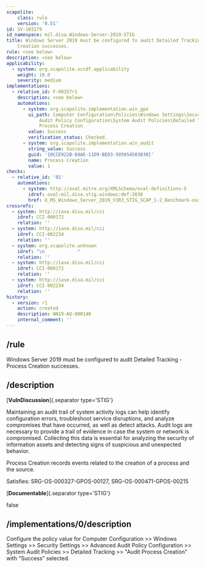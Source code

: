 ```yaml
---
scapolite:
    class: rule
    version: '0.51'
id: SV-103179
id_namespace: mil.disa.Windows-Server-2019-STIG
title: Windows Server 2019 must be configured to audit Detailed Tracking - Process
    Creation successes.
rule: <see below>
description: <see below>
applicability:
  - system: org.scapolite.xccdf.applicability
    weight: 10.0
    severity: medium
implementations:
  - relative_id: F-99337r1
    description: <see below>
    automations:
      - system: org.scapolite.implementation.win_gpo
        ui_path: Computer Configuration\Policies\Windows Settings\Security Settings\Advanced
            Audit Policy Configuration\System Audit Policies\Detailed Tracking\Audit
            Process Creation
        value: Success
        verification_status: Checked.
      - system: org.scapolite.implementation.win_audit
        string_value: Success
        guid: '{0CCE922B-69AE-11D9-BED3-505054503030}'
        name: Process Creation
        value: 1
checks:
  - relative_id: '01'
    automations:
      - system: http://oval.mitre.org/XMLSchema/oval-definitions-5
        idref: oval:mil.disa.stig.windows:def:2036
        href: U_MS_Windows_Server_2019_V1R3_STIG_SCAP_1-2_Benchmark-oval.xml
crossrefs:
  - system: http://iase.disa.mil/cci
    idref: CCI-000172
    relation: ''
  - system: http://iase.disa.mil/cci
    idref: CCI-002234
    relation: ''
  - system: org.scapolite.unknown
    idref: "\n            "
    relation: ''
  - system: http://iase.disa.mil/cci
    idref: CCI-000172
    relation: ''
  - system: http://iase.disa.mil/cci
    idref: CCI-002234
    relation: ''
history:
  - version: r1
    action: created
    description: WN19-AU-000140
    internal_comment: ''
---
```



## /rule

Windows Server 2019 must be configured to audit Detailed Tracking - Process Creation successes.

## /description

[**VulnDiscussion**]{.separator type='STIG'}

Maintaining an audit trail of system activity logs can help identify configuration errors, troubleshoot service disruptions, and analyze compromises that have occurred, as well as detect attacks. Audit logs are necessary to provide a trail of evidence in case the system or network is compromised. Collecting this data is essential for analyzing the security of information assets and detecting signs of suspicious and unexpected behavior.

Process Creation records events related to the creation of a process and the source.

Satisfies: SRG-OS-000327-GPOS-00127, SRG-OS-000471-GPOS-00215

[**Documentable**]{.separator type='STIG'}

false

## /implementations/0/description

Configure the policy value for Computer Configuration >> Windows Settings >> Security Settings >> Advanced Audit Policy Configuration >> System Audit Policies >> Detailed Tracking >> "Audit Process Creation" with "Success" selected.
